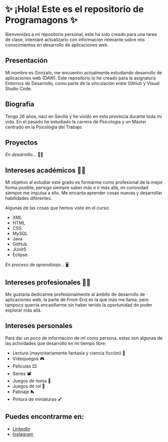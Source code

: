 # ✨ ¡Hola! Este es el repositorio de Programagons ✨

Bienvenidxs a mi repositorio personal, este ha sido creado para una tarea de clase, intentaré actualizarlo con información relevante sobre mis conocimientos en desarrollo de aplicaciones web.

## Presentación

Mi nombre es Gonzalo, me encuentro actualmente estudiando desarrollo de aplicaciones web (DAW). Este repositorio lo he creado para la asignatura Entornos de Desarrollo, como parte de la vinculación entre GitHub y Visual Studio Code.

## Biografía

Tengo 26 años, nací en Sevilla y he vivido en esta provincia durante toda mi vida. En el pasado he estudiado la carrera de Psicología y un Máster centrado en la Psicología del Trabajo.

## Proyectos

*En desarrollo...* 🧑‍🔧

## Intereses académicos :man_student:

Mi objetivo al estudiar este grado es formarme como profesional de la mejor forma posible, persigo siempre saber más e ir más allá, mi curiosidad siempre me impulsa a ello. Me encanta aprender cosas nuevas y desarrollar habilidades diferentes. 	

Algunas de las cosas que hemos visto en el curso:

- XML
- HTML
- CSS
- MySQL
- Java
- GitHub
- JUnit5
- Eclipse

*En proceso de aprendizaje...* :desktop_computer:

## Intereses profesionales :office_worker:

Me gustaría dedicarme profesionalmente al ámbito de desarrollo de aplicaciones web, la parte de Front-End es la que más me llama, pero tampoco querría encasillarme sin haber tenido la oportunidad de poder explorar más allá.

## Intereses personales

Para dar un poco de información de mí como persona, estas son algunas de las actividades que desarrollo en mi tiempo libre:

- Lectura (mayoritariamente fantasía y ciencia ficción) :scroll:
- Videojuegos :video_game:
- Películas :film_strip:
- Series :film_projector:
- Juegos de mesa :game_die:
- Juegos de rol :crystal_ball:
- Patinaje :roller_skate:
- Pintura de miniaturas :paintbrush:


## Puedes encontrarme en:

- [LinkedIn](https://es.linkedin.com/in/gonzalo-pulido-cabrilla-869832215)
- [Instagram](https://www.instagram.com/gonsplitters1/)